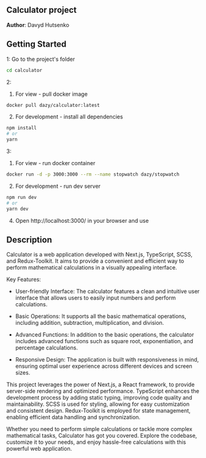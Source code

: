 ## Calculator project
**Author**: Davyd Hutsenko

## Getting Started

1: Go to the project's folder

```bash
cd calculator
```

2: 

1) For view - pull docker image

```bash
docker pull dazy/calculator:latest
```

2) For development - install all dependencies

```bash
npm install
# or
yarn
```

3: 

1) For view - run docker container

```bash
docker run -d -p 3000:3000 --rm --name stopwatch dazy/stopwatch
```

2) For development - run dev server

```bash
npm run dev
# or 
yarn dev
```

4) Open http://localhost:3000/ in your browser and use

## Description


Calculator is a web application developed with Next.js, TypeScript, SCSS, and Redux-Toolkit. It aims to provide a convenient and efficient way to perform mathematical calculations in a visually appealing interface.

Key Features:

* User-friendly Interface: The calculator features a clean and intuitive user interface that allows users to easily input numbers and perform calculations.

* Basic Operations: It supports all the basic mathematical operations, including addition, subtraction, multiplication, and division.

* Advanced Functions: In addition to the basic operations, the calculator includes advanced functions such as square root, exponentiation, and percentage calculations.

* Responsive Design: The application is built with responsiveness in mind, ensuring optimal user experience across different devices and screen sizes.

This project leverages the power of Next.js, a React framework, to provide server-side rendering and optimized performance. TypeScript enhances the development process by adding static typing, improving code quality and maintainability. SCSS is used for styling, allowing for easy customization and consistent design. Redux-Toolkit is employed for state management, enabling efficient data handling and synchronization.

Whether you need to perform simple calculations or tackle more complex mathematical tasks, Calculator has got you covered. Explore the codebase, customize it to your needs, and enjoy hassle-free calculations with this powerful web application.

